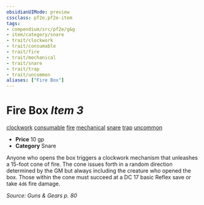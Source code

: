 ```yaml
---
obsidianUIMode: preview
cssclass: pf2e,pf2e-item
tags:
- compendium/src/pf2e/g&g
- item/category/snare
- trait/clockwork
- trait/consumable
- trait/fire
- trait/mechanical
- trait/snare
- trait/trap
- trait/uncommon
aliases: ["Fire Box"]
---
```

# Fire Box *Item 3*  
[clockwork](../../../Rules/traits/clockwork-g-g.md)  [consumable](../../../Rules/traits/consumable.md)  [fire](../../../Rules/traits/fire.md)  [mechanical](../../../Rules/traits/mechanical.md)  [snare](../../../Rules/traits/snare.md)  [trap](../../../Rules/traits/trap.md)  [uncommon](../../../Rules/traits/uncommon.md)  

- **Price** 10 gp
- **Category** Snare

Anyone who opens the box triggers a clockwork mechanism that unleashes a 15-foot cone of fire. The cone issues forth in a random direction determined by the GM but always including the creature who opened the box. Those within the cone must succeed at a DC 17 basic Reflex save or take `4d6` fire damage.

*Source: Guns & Gears p. 80*